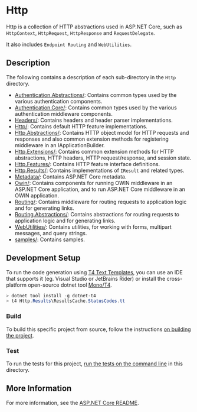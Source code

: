 # Http

Http is a collection of HTTP abstractions used in ASP.NET Core, such as `HttpContext`, `HttpRequest`, `HttpResponse` and `RequestDelegate`.

It also includes `Endpoint Routing` and `WebUtilities`.

## Description

The following contains a description of each sub-directory in the `Http` directory.

- [Authentication.Abstractions/](Authentication.Abstractions/): Contains common types used by the various authentication components.
- [Authentication.Core/](Authentication.Core/): Contains common types used by the various authentication middleware components.
- [Headers/](Headers/): Contains headers and header parser implementations.
- [Http/](Http/): Contains default HTTP feature implementations.
- [Http.Abstractions/](Http.Abstractions/): Contains HTTP object model for HTTP requests and responses and also common extension methods for registering middleware in an IApplicationBuilder.
- [Http.Extensions/](Http.Extensions/): Contains common extension methods for HTTP abstractions, HTTP headers, HTTP request/response, and session state.
- [Http.Features/](Http.Features/): Contains HTTP feature interface definitions.
- [Http.Results/](Http.Results/): Contains implementations of `IResult` and related types.
- [Metadata/](Metadata/): Contains ASP.NET Core metadata.
- [Owin/](Owin/): Contains components for running OWIN middleware in an ASP.NET Core application, and to run ASP.NET Core middleware in an OWIN application.
- [Routing/](Routing/): Contains middleware for routing requests to application logic and for generating links.
- [Routing.Abstractions/](Routing.Abstractions/): Contains abstractions for routing requests to application logic and for generating links.
- [WebUtilities/](WebUtilities/): Contains utilities, for working with forms, multipart messages, and query strings.
- [samples/](samples/): Contains samples.

## Development Setup

To run the code generation using [T4 Text Templates](https://docs.microsoft.com/en-us/visualstudio/modeling/code-generation-and-t4-text-templates), you can use an IDE that supports it (eg. Visual Studio or JetBrains Rider) or install the cross-platform open-source dotnet tool [Mono/T4](https://github.com/mono/t4).

```powershell
> dotnet tool install -g dotnet-t4
> t4 Http.Results\ResultsCache.StatusCodes.tt
```

### Build

To build this specific project from source, follow the instructions [on building the project](../../docs/BuildFromSource.md#step-3-build-the-repo).

### Test

To run the tests for this project, [run the tests on the command line](../../docs/BuildFromSource.md#running-tests-on-command-line) in this directory.

## More Information

For more information, see the [ASP.NET Core README](../../README.md).
